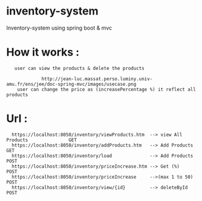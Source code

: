 # inventory-system
 Inventory-system using spring boot &amp; mvc


# How it works :
       user can view the products & delete the products
      
                 http://jean-luc.massat.perso.luminy.univ-amu.fr/ens/jee/doc-spring-mvc/images/usecase.png
        user can change the price as (increasePercentage %) it reflect all products
        
        
# Url : 
      https://localhost:8050/inventory/viewProducts.htm  --> view All Products               GET
      https://localhost:8050/inventory/addProducts.htm   --> Add Products                    GET
      https://localhost:8050/inventory/load              --> Add Products                    POST 
      https://localhost:8050/inventory/priceIncrease.htm --> Get (%)                         POST
      https://localhost:8050/inventory/priceIncrease     -->(max 1 to 50)                    POST
      https://localhost:8050/inventory/view/{id}         --> deleteById                      POST
      
      
      
      
      
        
